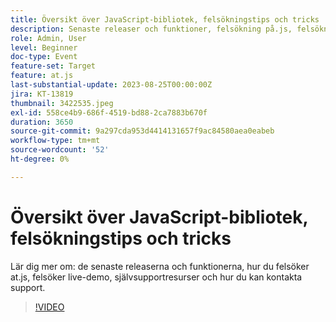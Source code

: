 ```yaml
---
title: Översikt över JavaScript-bibliotek, felsökningstips och tricks
description: Senaste releaser och funktioner, felsökning på.js, felsökning av live-demo, självsupport och hur ni kan kontakta support.
role: Admin, User
level: Beginner
doc-type: Event
feature-set: Target
feature: at.js
last-substantial-update: 2023-08-25T00:00:00Z
jira: KT-13819
thumbnail: 3422535.jpeg
exl-id: 558ce4b9-686f-4519-bd88-2ca7883b670f
duration: 3650
source-git-commit: 9a297cda953d4414131657f9ac84580aea0eabeb
workflow-type: tm+mt
source-wordcount: '52'
ht-degree: 0%

---
```


# Översikt över JavaScript-bibliotek, felsökningstips och tricks

Lär dig mer om: de senaste releaserna och funktionerna, hur du felsöker at.js, felsöker live-demo, självsupportresurser och hur du kan kontakta support.

>[!VIDEO](https://video.tv.adobe.com/v/3422535/?learn=on)
